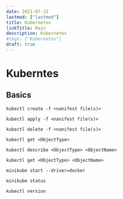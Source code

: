 ```yaml
---
date: 2021-07-31
lastmod: ["lastmod"]
title: Kubernetes
linkTitle: Main
description: Kubernetes
#tags: ["Kubernetes"]
draft: true
---
```


# Kuberntes

## Basics

```shell
kubectl create -f <nanifest file(s)>
```

```shell
kubectl apply -f <nanifest file(s)>
```

```shell
kubectl delete -f <nanifest file(s)>
```

```shell
kubectl get <ObjectType>
```

```shell
kubectl describe <ObjectType> <ObjectName>
```

```shell
kubectl get <ObjectType> <ObjectName>
```

```shell
minikube start --driver=docker
```

```shell
minikube status
```

```shell
kubectl version
```